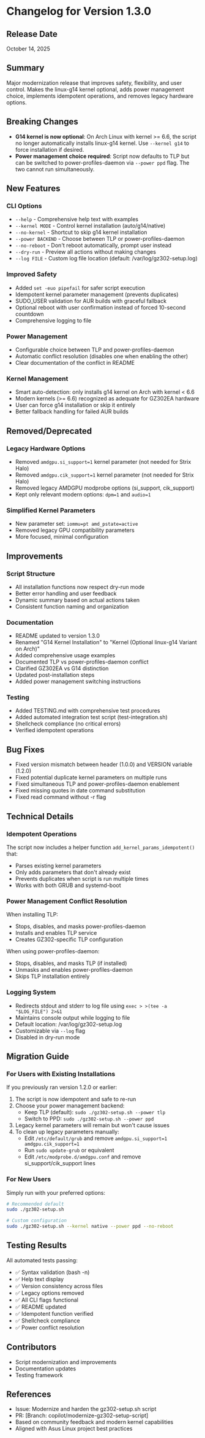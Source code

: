# Changelog for Version 1.3.0

## Release Date
October 14, 2025

## Summary
Major modernization release that improves safety, flexibility, and user control. Makes the linux-g14 kernel optional, adds power management choice, implements idempotent operations, and removes legacy hardware options.

## Breaking Changes
- **G14 kernel is now optional**: On Arch Linux with kernel >= 6.6, the script no longer automatically installs linux-g14 kernel. Use `--kernel g14` to force installation if desired.
- **Power management choice required**: Script now defaults to TLP but can be switched to power-profiles-daemon via `--power ppd` flag. The two cannot run simultaneously.

## New Features

### CLI Options
- `--help` - Comprehensive help text with examples
- `--kernel MODE` - Control kernel installation (auto/g14/native)
- `--no-kernel` - Shortcut to skip g14 kernel installation
- `--power BACKEND` - Choose between TLP or power-profiles-daemon
- `--no-reboot` - Don't reboot automatically, prompt user instead
- `--dry-run` - Preview all actions without making changes
- `--log FILE` - Custom log file location (default: /var/log/gz302-setup.log)

### Improved Safety
- Added `set -euo pipefail` for safer script execution
- Idempotent kernel parameter management (prevents duplicates)
- SUDO_USER validation for AUR builds with graceful fallback
- Optional reboot with user confirmation instead of forced 10-second countdown
- Comprehensive logging to file

### Power Management
- Configurable choice between TLP and power-profiles-daemon
- Automatic conflict resolution (disables one when enabling the other)
- Clear documentation of the conflict in README

### Kernel Management
- Smart auto-detection: only installs g14 kernel on Arch with kernel < 6.6
- Modern kernels (>= 6.6) recognized as adequate for GZ302EA hardware
- User can force g14 installation or skip it entirely
- Better fallback handling for failed AUR builds

## Removed/Deprecated

### Legacy Hardware Options
- Removed `amdgpu.si_support=1` kernel parameter (not needed for Strix Halo)
- Removed `amdgpu.cik_support=1` kernel parameter (not needed for Strix Halo)
- Removed legacy AMDGPU modprobe options (si_support, cik_support)
- Kept only relevant modern options: `dpm=1` and `audio=1`

### Simplified Kernel Parameters
- New parameter set: `iommu=pt amd_pstate=active`
- Removed legacy GPU compatibility parameters
- More focused, minimal configuration

## Improvements

### Script Structure
- All installation functions now respect dry-run mode
- Better error handling and user feedback
- Dynamic summary based on actual actions taken
- Consistent function naming and organization

### Documentation
- README updated to version 1.3.0
- Renamed "G14 Kernel Installation" to "Kernel (Optional linux-g14 Variant on Arch)"
- Added comprehensive usage examples
- Documented TLP vs power-profiles-daemon conflict
- Clarified GZ302EA vs G14 distinction
- Updated post-installation steps
- Added power management switching instructions

### Testing
- Added TESTING.md with comprehensive test procedures
- Added automated integration test script (test-integration.sh)
- Shellcheck compliance (no critical errors)
- Verified idempotent operations

## Bug Fixes
- Fixed version mismatch between header (1.0.0) and VERSION variable (1.2.0)
- Fixed potential duplicate kernel parameters on multiple runs
- Fixed simultaneous TLP and power-profiles-daemon enablement
- Fixed missing quotes in date command substitution
- Fixed read command without -r flag

## Technical Details

### Idempotent Operations
The script now includes a helper function `add_kernel_params_idempotent()` that:
- Parses existing kernel parameters
- Only adds parameters that don't already exist
- Prevents duplicates when script is run multiple times
- Works with both GRUB and systemd-boot

### Power Management Conflict Resolution
When installing TLP:
- Stops, disables, and masks power-profiles-daemon
- Installs and enables TLP service
- Creates GZ302-specific TLP configuration

When using power-profiles-daemon:
- Stops, disables, and masks TLP (if installed)
- Unmasks and enables power-profiles-daemon
- Skips TLP installation entirely

### Logging System
- Redirects stdout and stderr to log file using `exec > >(tee -a "$LOG_FILE") 2>&1`
- Maintains console output while logging to file
- Default location: /var/log/gz302-setup.log
- Customizable via `--log` flag
- Disabled in dry-run mode

## Migration Guide

### For Users with Existing Installations
If you previously ran version 1.2.0 or earlier:

1. The script is now idempotent and safe to re-run
2. Choose your power management backend:
   - Keep TLP (default): `sudo ./gz302-setup.sh --power tlp`
   - Switch to PPD: `sudo ./gz302-setup.sh --power ppd`
3. Legacy kernel parameters will remain but won't cause issues
4. To clean up legacy parameters manually:
   - Edit `/etc/default/grub` and remove `amdgpu.si_support=1 amdgpu.cik_support=1`
   - Run `sudo update-grub` or equivalent
   - Edit `/etc/modprobe.d/amdgpu.conf` and remove si_support/cik_support lines

### For New Users
Simply run with your preferred options:
```bash
# Recommended default
sudo ./gz302-setup.sh

# Custom configuration
sudo ./gz302-setup.sh --kernel native --power ppd --no-reboot
```

## Testing Results
All automated tests passing:
- ✅ Syntax validation (bash -n)
- ✅ Help text display
- ✅ Version consistency across files
- ✅ Legacy options removed
- ✅ All CLI flags functional
- ✅ README updated
- ✅ Idempotent function verified
- ✅ Shellcheck compliance
- ✅ Power conflict resolution

## Contributors
- Script modernization and improvements
- Documentation updates
- Testing framework

## References
- Issue: Modernize and harden the gz302-setup.sh script
- PR: [Branch: copilot/modernize-gz302-setup-script]
- Based on community feedback and modern kernel capabilities
- Aligned with Asus Linux project best practices
